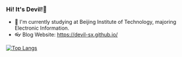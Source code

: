 ### Hi! It's Devil!👋

<!--
**Devil-SX/Devil-SX** is a ✨ _special_ ✨ repository because its `README.md` (this file) appears on your GitHub profile.

Here are some ideas to get you started:

- 🔭 I’m currently working on ...
- 🌱 I’m currently learning ...
- 👯 I’m looking to collaborate on ...
- 🤔 I’m looking for help with ...
- 💬 Ask me about ...
- 📫 How to reach me: ...
- 😄 Pronouns: ...
- ⚡ Fun fact: ...
-->

- 🍵 I'm currently studying at Beijing Institute of Technology, majoring Electronic Information.
- 👓 Blog Website: https://devil-sx.github.io/

[![Top Langs](https://github-readme-stats.vercel.app/api/top-langs/?username=Devil-SX)](https://github.com/anuraghazra/github-readme-stats)
